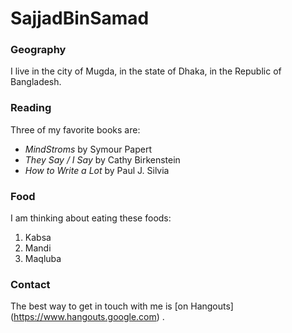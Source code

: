 # SajjadBinSamad

### Geography

I live in the city of Mugda, in the state of Dhaka, in the Republic of Bangladesh.

### Reading 

Three of my favorite books are:

- *MindStroms* by Symour Papert
- *They Say / I Say* by Cathy Birkenstein
- *How to Write a Lot* by Paul J. Silvia

### Food

I am thinking about eating these foods:

1. Kabsa
2. Mandi
3. Maqluba

### Contact

The best way to get in touch with me is [on Hangouts] (https://www.hangouts.google.com) .

